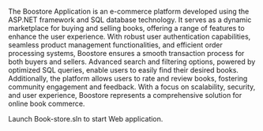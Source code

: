 The Boostore Application is an e-commerce platform developed using the ASP.NET framework and SQL database technology. It serves as a dynamic marketplace for buying and selling books, offering a range of features to enhance the user experience. With robust user authentication capabilities, seamless product management functionalities, and efficient order processing systems, Boostore ensures a smooth transaction process for both buyers and sellers. Advanced search and filtering options, powered by optimized SQL queries, enable users to easily find their desired books. Additionally, the platform allows users to rate and review books, fostering community engagement and feedback. With a focus on scalability, security, and user experience, Boostore represents a comprehensive solution for online book commerce.



Launch Book-store.sln to start Web application.
